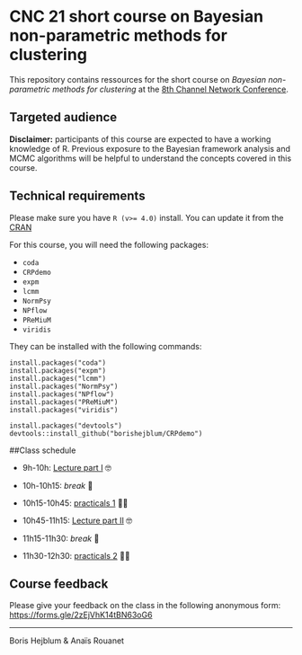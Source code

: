 # CNC 21 short course on Bayesian non-parametric methods for clustering

This repository contains ressources for the short course on *Bayesian non-parametric methods for clustering* at the [8th Channel Network Conference](https://cnc21.sciencesconf.org/).

## Targeted audience

**Disclaimer:** participants of this course are expected to have a working knowledge of R. Previous exposure to the Bayesian framework analysis and MCMC algorithms will be helpful to understand the concepts covered in this course.

## Technical requirements

Please make sure you have `R (v>= 4.0)` install. You can update it from the [CRAN](https://cran.r-project.org/)

For this course, you will need the following packages:

 - `coda`
 - `CRPdemo`
 - `expm`
 - `lcmm`
 - `NormPsy`
 - `NPflow`
 - `PReMiuM`
 - `viridis`


They can be installed with the following commands:

```{r}
install.packages("coda")
install.packages("expm")
install.packages("lcmm")
install.packages("NormPsy")
install.packages("NPflow")
install.packages("PReMiuM")
install.packages("viridis")

install.packages("devtools")
devtools::install_github("borishejblum/CRPdemo")
```

##Class schedule

 - 9h-10h: [Lecture part I](https://raw.githubusercontent.com/borishejblum/BNPclusteringCNC21/main/BNPclustering_part1.html) 🤓
 
 - 10h-10h15: _break_ 🥳
 
 - 10h15-10h45: [practicals 1](https://raw.githubusercontent.com/borishejblum/BNPclusteringCNC21/main/Practical_Part1.Rmd) 🧑‍💻
 
 - 10h45-11h15: [Lecture part II](https://github.com/borishejblum/BNPclusteringCNC21/raw/main/Bayesian_NP_clustering_part2.pdf) 🤓
 
 - 11h15-11h30: _break_ 🥳
 
 - 11h30-12h30: [practicals 2](https://raw.githubusercontent.com/borishejblum/BNPclusteringCNC21/main/Practical_Part2.Rmd) 🧑‍💻

## Course feedback

Please give your feedback on the class in the following anonymous form:
https://forms.gle/2zEjVhK14tBN63oG6

----
Boris Hejblum & Anaïs Rouanet
